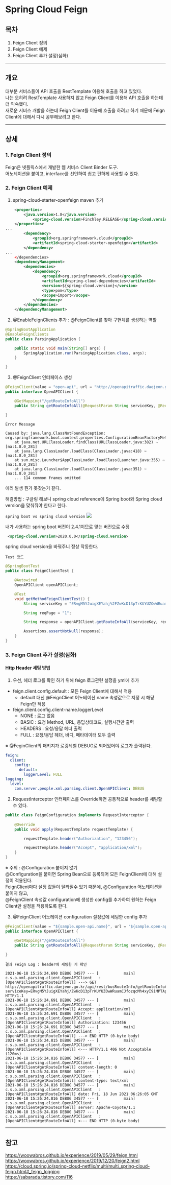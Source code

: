 # Spring Cloud Feign

## 목차
1. Feign Client 정의
2. Feign Client 예제
3. Feign Client 추가 설정(심화)

___

## __개요__
대부분 서비스들이 API 호출을 RestTemplate 이용해 호출을 하고 있었다.  
나는 오히려 RestTemplate 사용하지 않고 Feign Client를 이용해 API 호출을 하는데 더 익숙했다.  
새로운 서비스 개발을 하는데 Feign Client를 이용해 호출을 하려고 하기 때문에 Feign Client에 대해서 다시 공부해보려고 한다.

___

## __상세__


### 1. Feign Client 정의
Feign은 넷플릭스에서 개발한 웹 서비스 Client Binder 도구.  
어노테이션을 붙이고, interface를 선언하여 쉽고 편하게 사용할 수 있다.

### 2. Feign Client 예제

1. spring-cloud-starter-openfeign maven 추가  
``` xml
    <properties>
        <java.version>1.8</java.version>
            <spring-cloud.version>Finchley.RELEASE</spring-cloud.version>
    </properties>
...
        <dependency>
            <groupId>org.springframework.cloud</groupId>
            <artifactId>spring-cloud-starter-openfeign</artifactId>
        </dependency>
...
    </dependencies>
    <dependencyManagement>
        <dependencies>
            <dependency>
                <groupId>org.springframework.cloud</groupId>
                <artifactId>spring-cloud-dependencies</artifactId>
                <version>${spring-cloud.version}</version>
                <type>pom</type>
                <scope>import</scope>
            </dependency>
        </dependencies>
    </dependencyManagement>
```

2. @EnableFeignClients 추가 : @FeignClient를 찾아 구현체를 생성하는 역할  

``` java
@SpringBootApplication
@EnableFeignClients
public class ParsingApplication {

    public static void main(String[] args) {
        SpringApplication.run(ParsingApplication.class, args);
    }

}
```

3. @FeignClient 인터페이스 생성
``` java
@FeignClient(value = "open-api", url = "http://openapitraffic.daejeon.go.kr/api/rest/busRouteInfo/")
public interface OpenAPIClient {

    @GetMapping("/getRouteInfoAll")
    public String getRouteInfoAll(@RequestParam String serviceKey, @RequestParam String reqPage);

}
```

`Error Message`
```
Caused by: java.lang.ClassNotFoundException: org.springframework.boot.context.properties.ConfigurationBeanFactoryMetadata
	at java.net.URLClassLoader.findClass(URLClassLoader.java:382) ~[na:1.8.0_281]
	at java.lang.ClassLoader.loadClass(ClassLoader.java:418) ~[na:1.8.0_281]
	at sun.misc.Launcher$AppClassLoader.loadClass(Launcher.java:355) ~[na:1.8.0_281]
	at java.lang.ClassLoader.loadClass(ClassLoader.java:351) ~[na:1.8.0_281]
	... 114 common frames omitted
```

에러 발생 뭔가 못찾는거 같다.  

해결방법 : 구글링 해보니 spring cloud reference에 Spring boot와 Spring cloud version을 맞춰줘야 한다고 한다.  

`spring boot vs spring cloud version`
<img src = "https://github.com/people92/people92.github.io/blob/master/img/springcloudversion.png?raw=true">


내가 사용하는 spring boot 버전이 2.4.1이므로 맞는 버전으로 수정
``` xml
 <spring-cloud.version>2020.0.0</spring-cloud.version>
```


spring cloud version을 바꿔주니 정상 작동한다.

`Test 코드`
``` java
@SpringBootTest
public class FeignClientTest {

    @Autowired
    OpenAPIClient openAPIClient;

    @Test
    void getMethodFeignClientTest() {
        String serviceKey = "ERvgM5YJuigXEYahj%2FZwKcD13pTrKUYUZOwWRuamCJfozqcMh4xyI9iMPTApsOQTzGcTeRJH7KIHmywWmYxe1g%3D%3D";

        String reqPage = "1";

        String response = openAPIClient.getRouteInfoAll(serviceKey, reqPage);

        Assertions.assertNotNull(response);
    }
}
```

### 3. Feign Client 추가 설정(심화)

####  __Http Header 세팅 방법__
1. 우선, 헤더 로그를 확인 하기 위해 feign 로그관련 설정을 yml에 추가
- feign.client.config.default : 모든 Feign Client에 대해서 적용
  + default 대신 @FeignClient 어노테이션 name 속성값으로 지정 시 해당 Feign만 적용
- feign.client.config.client-name.loggerLevel 
  + NONE : 로그 없음
  + BASIC : 요청 Method, URL, 응답상태코드, 실행시간만 출력
  + HEADERS : 요청/응답 헤더 출력
  + FULL : 요청/응답 헤더, 바디, 메타데이터 모두 출력

 &#8251; @FeginClient의 패키지가 로깅레벨 DEBUG로 되어있어야 로그가 출력된다.

``` yml
feign:
  client:
    config:
      default:
        loggerLevel: FULL
logging:
  level:
    com.server.people.xml.parsing.client.OpenAPIClient: DEBUG
```

2. RequestInterceptor 인터페이스를 Override하면 공통적으로 header를 세팅할수 있다.

``` java
public class FeignConfiguration implements RequestInterceptor {
    
    @Override
    public void apply(RequestTemplate requestTemplate) {

        requestTemplate.header("Authorization", "123456");

        requestTemplate.header("Accept", "application/xml");
    }
}
```

&#8251; 주의 : @Configuration 붙이지 않기  
@Configuration을 붙이면 Spring Bean으로 등록되어 모든 FeignClient에 대해 설정이 적용된다.  
FeignClient마다 설정 값들이 달라질수 있기 때문에, @Configuration 어노테이션을 붙이지 않고,  
@FeignClient 속성값 configuration에 생성한 config를 추가하여 원하는 Feign Client만 설정을 적용하도록 한다.  

3. @FeignClient 어노테이션 configuration 설정값에 세팅한 config 추가
``` java
@FeignClient(value = "${sample.open-api.name}", url = "${sample.open-api.url}", configuration = FeignConfiguration.class)
public interface OpenAPIClient {

    @GetMapping("/getRouteInfoAll")
    public String getRouteInfoAll(@RequestParam String serviceKey, @RequestParam String reqPage);

}
```

`결과 Feign Log : header에 세팅한 거 확인`
```
2021-06-18 15:26:24.690 DEBUG 34577 --- [           main] c.s.p.xml.parsing.client.OpenAPIClient   : [OpenAPIClient#getRouteInfoAll] ---> GET http://openapitraffic.daejeon.go.kr/api/rest/busRouteInfo/getRouteInfoAll?serviceKey=ERvgM5YJuigXEYahj/ZwKcD13pTrKUYUZOwWRuamCJfozqcMh4xyI9iMPTApsOQTzGcTeRJH7KIHmywWmYxe1g%3D%3D&reqPage=1 HTTP/1.1
2021-06-18 15:26:24.691 DEBUG 34577 --- [           main] c.s.p.xml.parsing.client.OpenAPIClient   : [OpenAPIClient#getRouteInfoAll] Accept: application/xml
2021-06-18 15:26:24.691 DEBUG 34577 --- [           main] c.s.p.xml.parsing.client.OpenAPIClient   : [OpenAPIClient#getRouteInfoAll] Authorization: 123456
2021-06-18 15:26:24.691 DEBUG 34577 --- [           main] c.s.p.xml.parsing.client.OpenAPIClient   : [OpenAPIClient#getRouteInfoAll] ---> END HTTP (0-byte body)
2021-06-18 15:26:24.815 DEBUG 34577 --- [           main] c.s.p.xml.parsing.client.OpenAPIClient   : [OpenAPIClient#getRouteInfoAll] <--- HTTP/1.1 406 Not Acceptable (120ms)
2021-06-18 15:26:24.816 DEBUG 34577 --- [           main] c.s.p.xml.parsing.client.OpenAPIClient   : [OpenAPIClient#getRouteInfoAll] content-length: 0
2021-06-18 15:26:24.816 DEBUG 34577 --- [           main] c.s.p.xml.parsing.client.OpenAPIClient   : [OpenAPIClient#getRouteInfoAll] content-type: text/xml
2021-06-18 15:26:24.816 DEBUG 34577 --- [           main] c.s.p.xml.parsing.client.OpenAPIClient   : [OpenAPIClient#getRouteInfoAll] date: Fri, 18 Jun 2021 06:26:05 GMT
2021-06-18 15:26:24.816 DEBUG 34577 --- [           main] c.s.p.xml.parsing.client.OpenAPIClient   : [OpenAPIClient#getRouteInfoAll] server: Apache-Coyote/1.1
2021-06-18 15:26:24.816 DEBUG 34577 --- [           main] c.s.p.xml.parsing.client.OpenAPIClient   : [OpenAPIClient#getRouteInfoAll] <--- END HTTP (0-byte body)
```


___


## __참고__
https://woowabros.github.io/experience/2019/05/29/feign.html  
https://woowabros.github.io/experience/2019/12/20/feign2.html  
https://cloud.spring.io/spring-cloud-netflix/multi/multi_spring-cloud-feign.html#_feign_logging  
https://sabarada.tistory.com/116  


